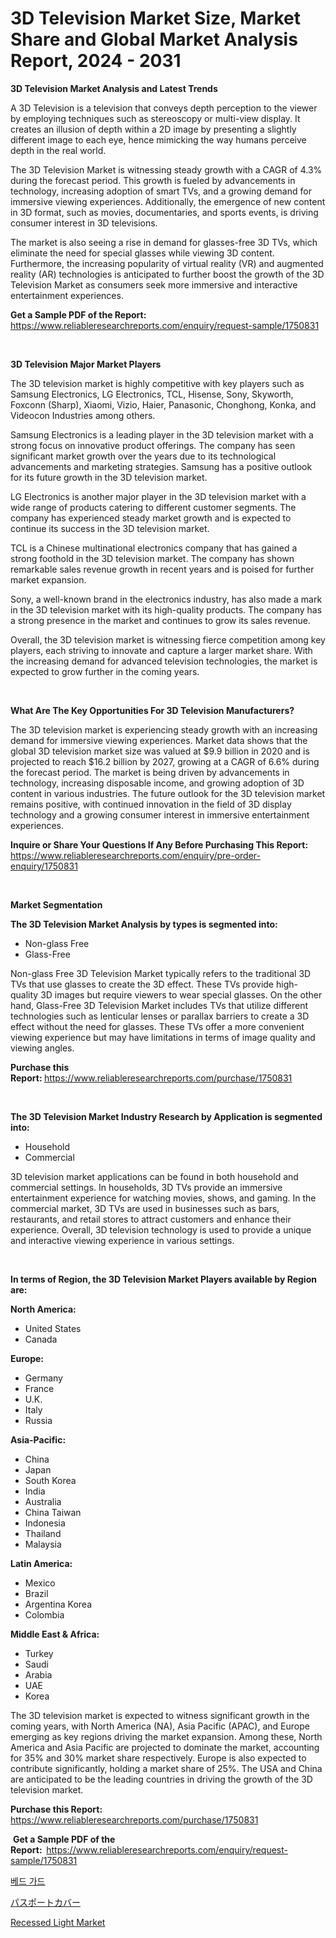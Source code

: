 <p><h1>3D Television Market Size, Market Share and Global Market Analysis Report, 2024 - 2031</h1></p><p><strong>3D Television Market Analysis and Latest Trends</strong></p>
<p><p>A 3D Television is a television that conveys depth perception to the viewer by employing techniques such as stereoscopy or multi-view display. It creates an illusion of depth within a 2D image by presenting a slightly different image to each eye, hence mimicking the way humans perceive depth in the real world.</p><p>The 3D Television Market is witnessing steady growth with a CAGR of 4.3% during the forecast period. This growth is fueled by advancements in technology, increasing adoption of smart TVs, and a growing demand for immersive viewing experiences. Additionally, the emergence of new content in 3D format, such as movies, documentaries, and sports events, is driving consumer interest in 3D televisions.</p><p>The market is also seeing a rise in demand for glasses-free 3D TVs, which eliminate the need for special glasses while viewing 3D content. Furthermore, the increasing popularity of virtual reality (VR) and augmented reality (AR) technologies is anticipated to further boost the growth of the 3D Television Market as consumers seek more immersive and interactive entertainment experiences.</p></p>
<p><strong>Get a Sample PDF of the Report:&nbsp;</strong> <a href="https://www.reliableresearchreports.com/enquiry/request-sample/1750831">https://www.reliableresearchreports.com/enquiry/request-sample/1750831</a></p>
<p>&nbsp;</p>
<p><strong>3D Television Major Market Players</strong></p>
<p><p>The 3D television market is highly competitive with key players such as Samsung Electronics, LG Electronics, TCL, Hisense, Sony, Skyworth, Foxconn (Sharp), Xiaomi, Vizio, Haier, Panasonic, Chonghong, Konka, and Videocon Industries among others.</p><p>Samsung Electronics is a leading player in the 3D television market with a strong focus on innovative product offerings. The company has seen significant market growth over the years due to its technological advancements and marketing strategies. Samsung has a positive outlook for its future growth in the 3D television market.</p><p>LG Electronics is another major player in the 3D television market with a wide range of products catering to different customer segments. The company has experienced steady market growth and is expected to continue its success in the 3D television market.</p><p>TCL is a Chinese multinational electronics company that has gained a strong foothold in the 3D television market. The company has shown remarkable sales revenue growth in recent years and is poised for further market expansion.</p><p>Sony, a well-known brand in the electronics industry, has also made a mark in the 3D television market with its high-quality products. The company has a strong presence in the market and continues to grow its sales revenue.</p><p>Overall, the 3D television market is witnessing fierce competition among key players, each striving to innovate and capture a larger market share. With the increasing demand for advanced television technologies, the market is expected to grow further in the coming years.</p></p>
<p>&nbsp;</p>
<p><strong>What Are The Key Opportunities For 3D Television Manufacturers?</strong></p>
<p><p>The 3D television market is experiencing steady growth with an increasing demand for immersive viewing experiences. Market data shows that the global 3D television market size was valued at $9.9 billion in 2020 and is projected to reach $16.2 billion by 2027, growing at a CAGR of 6.6% during the forecast period. The market is being driven by advancements in technology, increasing disposable income, and growing adoption of 3D content in various industries. The future outlook for the 3D television market remains positive, with continued innovation in the field of 3D display technology and a growing consumer interest in immersive entertainment experiences.</p></p>
<p><strong>Inquire or Share Your Questions If Any Before Purchasing This Report:</strong> <a href="https://www.reliableresearchreports.com/enquiry/pre-order-enquiry/1750831">https://www.reliableresearchreports.com/enquiry/pre-order-enquiry/1750831</a></p>
<p>&nbsp;</p>
<p><strong>Market Segmentation</strong></p>
<p><strong>The 3D Television Market Analysis by types is segmented into:</strong></p>
<p><ul><li>Non-glass Free</li><li>Glass-Free</li></ul></p>
<p><p>Non-glass Free 3D Television Market typically refers to the traditional 3D TVs that use glasses to create the 3D effect. These TVs provide high-quality 3D images but require viewers to wear special glasses. On the other hand, Glass-Free 3D Television Market includes TVs that utilize different technologies such as lenticular lenses or parallax barriers to create a 3D effect without the need for glasses. These TVs offer a more convenient viewing experience but may have limitations in terms of image quality and viewing angles.</p></p>
<p><strong>Purchase this Report:&nbsp;</strong><a href="https://www.reliableresearchreports.com/purchase/1750831">https://www.reliableresearchreports.com/purchase/1750831</a></p>
<p>&nbsp;</p>
<p><strong>The 3D Television Market Industry Research by Application is segmented into:</strong></p>
<p><ul><li>Household</li><li>Commercial</li></ul></p>
<p><p>3D television market applications can be found in both household and commercial settings. In households, 3D TVs provide an immersive entertainment experience for watching movies, shows, and gaming. In the commercial market, 3D TVs are used in businesses such as bars, restaurants, and retail stores to attract customers and enhance their experience. Overall, 3D television technology is used to provide a unique and interactive viewing experience in various settings.</p></p>
<p>&nbsp;</p>
<p><strong>In terms of Region, the 3D Television Market Players available by Region are:</strong></p>
<p>
    <p> <strong> North America: </strong>
        <ul>
            <li>United States</li>
            <li>Canada</li>
        </ul>
        </p> 
    <p> <strong> Europe: </strong>
        <ul>
            <li>Germany</li>
            <li>France</li>
            <li>U.K.</li>
            <li>Italy</li>
            <li>Russia</li>
        </ul>
        </p> 
    <p> <strong> Asia-Pacific: </strong>
        <ul>
            <li>China</li>
            <li>Japan</li>
            <li>South Korea</li>
            <li>India</li>
            <li>Australia</li>
            <li>China Taiwan</li>
            <li>Indonesia</li>
            <li>Thailand</li>
            <li>Malaysia</li>
        </ul>
        </p> 
    <p> <strong> Latin America: </strong>
        <ul>
            <li>Mexico</li>
            <li>Brazil</li>
            <li>Argentina Korea</li>
            <li>Colombia</li>
        </ul>
        </p> 
    <p> <strong> Middle East & Africa: </strong>
        <ul>
            <li>Turkey</li>
            <li>Saudi</li>
            <li>Arabia</li>
            <li>UAE</li>
            <li>Korea</li>
        </ul>
    </p>
    </p>
<p><p>The 3D television market is expected to witness significant growth in the coming years, with North America (NA), Asia Pacific (APAC), and Europe emerging as key regions driving the market expansion. Among these, North America and Asia Pacific are projected to dominate the market, accounting for 35% and 30% market share respectively. Europe is also expected to contribute significantly, holding a market share of 25%. The USA and China are anticipated to be the leading countries in driving the growth of the 3D television market.</p></p>
<p><strong>Purchase this Report: </strong><a href="https://www.reliableresearchreports.com/purchase/1750831">https://www.reliableresearchreports.com/purchase/1750831</a></p>
<p>&nbsp;<strong>Get a Sample PDF of the Report:&nbsp;&nbsp;</strong><a href="https://www.reliableresearchreports.com/enquiry/request-sample/1750831">https://www.reliableresearchreports.com/enquiry/request-sample/1750831</a></p>
<p><strong></strong></p>
<p><p><a href="https://medium.com/@twix678568/%EC%B9%A8%EB%8C%80-%EA%B0%80%EB%93%9C-%EC%8B%9C%EC%9E%A5-%EB%B6%84%EC%84%9D-%EC%97%B0%ED%8F%89%EA%B7%A0-%EC%84%B1%EC%9E%A5%EB%A5%A0-%EC%8B%9C%EC%9E%A5-%EC%84%B8%EB%B6%84%ED%99%94-%EB%B0%8F-%EA%B8%80%EB%A1%9C%EB%B2%8C-%EC%82%B0%EC%97%85-%EA%B0%9C%EC%9A%94-599d24bbc0fb?postPublishedType=initial">베드 가드</a></p><p><a href="https://medium.com/@santosuigrtley997836/%E3%83%91%E3%82%B9%E3%83%9D%E3%83%BC%E3%83%88%E3%82%AB%E3%83%90%E3%83%BC%E5%B8%82%E5%A0%B4-%E7%AB%B6%E4%BA%89%E5%88%86%E6%9E%90-%E5%B8%82%E5%A0%B4%E5%8B%95%E5%90%91-2031%E5%B9%B4%E3%81%BE%E3%81%A7%E3%81%AE%E4%BA%88%E6%B8%AC-ae92e6d065b4?postPublishedType=initial">パスポートカバー</a></p><p><a href="https://github.com/Sherrillcrooksxa8i18ucf2m/Market-Research-Report-List-1/blob/main/recessed-light-market.md">Recessed Light Market</a></p></p>